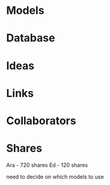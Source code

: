 # Models

# Database

# Ideas

# Links

# Collaborators

# Shares

Ara - 720 shares
Ed - 120 shares


need to decide on which models to use
